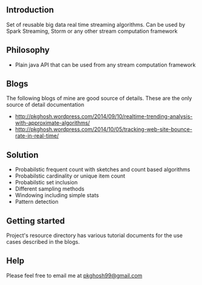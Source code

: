 ## Introduction
Set of reusable big data real time streaming algorithms. Can be used by  Spark Streaming, Storm 
or any other stream computation framework

## Philosophy
* Plain java API that can be used from any stream computation framework

## Blogs
The following blogs of mine are good source of details. These are the only source
of detail documentation
* http://pkghosh.wordpress.com/2014/09/10/realtime-trending-analysis-with-approximate-algorithms/
* http://pkghosh.wordpress.com/2014/10/05/tracking-web-site-bounce-rate-in-real-time/

## Solution
* Probabilstic frequent count with sketches and count based algorithms
* Probabilstic cardinality or unique item count
* Probabilstic set inclusion 
* Different sampling methods
* Windowing including simple stats
* Pattern detection

## Getting started
Project's resource directory has various tutorial documents for the use cases described in the blogs.

## Help
Please feel free to email me at pkghosh99@gmail.com



